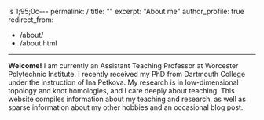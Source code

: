 ls
1;95;0c---
permalink: /
title: ""
excerpt: "About me"
author_profile: true
redirect_from: 
  - /about/
  - /about.html
---

**Welcome!** I am currently an Assistant Teaching Professor at Worcester Polytechnic Institute. I recently received my PhD from Dartmouth College under the instruction of Ina Petkova. My research is in low-dimensional topology and knot homologies, and I care deeply about teaching. This website compiles information about my teaching and research, as well as sparse information about my other hobbies and an occasional blog post. 